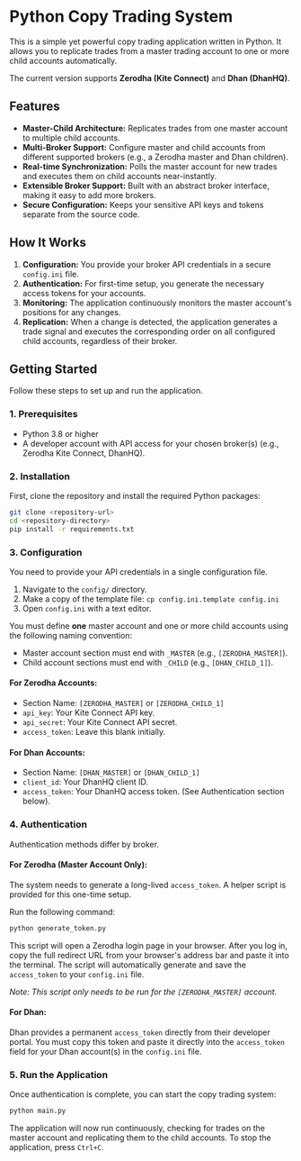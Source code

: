 # Python Copy Trading System

This is a simple yet powerful copy trading application written in Python. It allows you to replicate trades from a master trading account to one or more child accounts automatically.

The current version supports **Zerodha (Kite Connect)** and **Dhan (DhanHQ)**.

## Features

- **Master-Child Architecture:** Replicates trades from one master account to multiple child accounts.
- **Multi-Broker Support:** Configure master and child accounts from different supported brokers (e.g., a Zerodha master and Dhan children).
- **Real-time Synchronization:** Polls the master account for new trades and executes them on child accounts near-instantly.
- **Extensible Broker Support:** Built with an abstract broker interface, making it easy to add more brokers.
- **Secure Configuration:** Keeps your sensitive API keys and tokens separate from the source code.

## How It Works

1.  **Configuration:** You provide your broker API credentials in a secure `config.ini` file.
2.  **Authentication:** For first-time setup, you generate the necessary access tokens for your accounts.
3.  **Monitoring:** The application continuously monitors the master account's positions for any changes.
4.  **Replication:** When a change is detected, the application generates a trade signal and executes the corresponding order on all configured child accounts, regardless of their broker.

## Getting Started

Follow these steps to set up and run the application.

### 1. Prerequisites

- Python 3.8 or higher
- A developer account with API access for your chosen broker(s) (e.g., Zerodha Kite Connect, DhanHQ).

### 2. Installation

First, clone the repository and install the required Python packages:

```bash
git clone <repository-url>
cd <repository-directory>
pip install -r requirements.txt
```

### 3. Configuration

You need to provide your API credentials in a single configuration file.

1.  Navigate to the `config/` directory.
2.  Make a copy of the template file: `cp config.ini.template config.ini`
3.  Open `config.ini` with a text editor.

You must define **one** master account and one or more child accounts using the following naming convention:
-   Master account section must end with `_MASTER` (e.g., `[ZERODHA_MASTER]`).
-   Child account sections must end with `_CHILD` (e.g., `[DHAN_CHILD_1]`).

#### For Zerodha Accounts:
-   Section Name: `[ZERODHA_MASTER]` or `[ZERODHA_CHILD_1]`
-   `api_key`: Your Kite Connect API key.
-   `api_secret`: Your Kite Connect API secret.
-   `access_token`: Leave this blank initially.

#### For Dhan Accounts:
-   Section Name: `[DHAN_MASTER]` or `[DHAN_CHILD_1]`
-   `client_id`: Your DhanHQ client ID.
-   `access_token`: Your DhanHQ access token. (See Authentication section below).


### 4. Authentication

Authentication methods differ by broker.

#### For Zerodha (Master Account Only):
The system needs to generate a long-lived `access_token`. A helper script is provided for this one-time setup.

Run the following command:
```bash
python generate_token.py
```
This script will open a Zerodha login page in your browser. After you log in, copy the full redirect URL from your browser's address bar and paste it into the terminal. The script will automatically generate and save the `access_token` to your `config.ini` file.

*Note: This script only needs to be run for the `[ZERODHA_MASTER]` account.*

#### For Dhan:
Dhan provides a permanent `access_token` directly from their developer portal. You must copy this token and paste it directly into the `access_token` field for your Dhan account(s) in the `config.ini` file.

### 5. Run the Application

Once authentication is complete, you can start the copy trading system:

```bash
python main.py
```

The application will now run continuously, checking for trades on the master account and replicating them to the child accounts. To stop the application, press `Ctrl+C`.